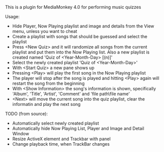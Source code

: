 This is a plugin for MediaMonkey 4.0 for performing music quizzes

Usage:
- Hide Player, Now Playing playlist and image and details from the View menu, unless you want to cheat
- Create a playlist with songs that should be guessed and select the playlist
- Press \<New Quiz\> and it will randomize all songs from the current playlist and put them into the Now Playing list. Also a new playlist is created named 'Quiz of \<Year-Month-Day\> [(n)]'
- Select the newly created playlist 'Quiz of \<Year-Month-Day\>' 
- With \<Start Quiz\> a new pane shows up
- Pressing \<Play\> will play the first song in the Now Playing playlist
- The player will stop after the song is played and hitting \<Play\> again will restart the song from the beginning
- With \<Show Information\> the song's information is shown, specifically 'Album', 'Title', 'Artist', 'Comment' and 'file path\file name'
- \<Next\> will move the current song into the quiz playlist, clear the informatin and play the next song

TODO (from source):
- Automatically select newly created playlist
- Automatically hide Now Playing List, Player and Image and Detail Window
- Resize ActiveX element and Trackbar with panel
- Change playback time, when TrackBar changes
